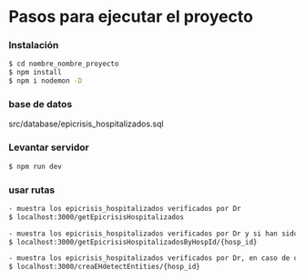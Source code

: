 # Pasos para ejecutar el proyecto

### Instalación

```sh
$ cd nombre_nombre_proyecto
$ npm install
$ npm i nodemon -D
```

### base de datos
src/database/epicrisis_hospitalizados.sql

### Levantar servidor
```sh
$ npm run dev
```

### usar rutas
```sh
- muestra los epicrisis_hospitalizados verificados por Dr
$ localhost:3000/getEpicrisisHospitalizados

- muestra los epicrisis_hospitalizados verificados por Dr y si han sido analizados con comprehend Medicadal las Entities y responseUnmappedAttributes
$ localhost:3000/getEpicrisisHospitalizadosByHospId/{hosp_id}

- muestra los epicrisis_hospitalizados verificados por Dr, en caso de que no esten analizados con comprehend se usa el metodo comprehendmedical.detectEntitiesV2 para analizar el texto de epicrisis_resumen
$ localhost:3000/creaEHdetectEntities/{hosp_id}
```



